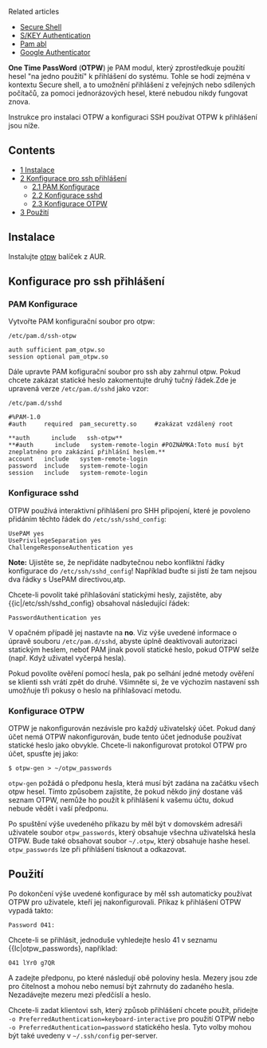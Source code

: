 Related articles

*   [Secure Shell](/index.php/Secure_Shell "Secure Shell")
*   [S/KEY Authentication](/index.php/S/KEY_Authentication "S/KEY Authentication")
*   [Pam abl](/index.php/Pam_abl "Pam abl")
*   [Google Authenticator](/index.php/Google_Authenticator "Google Authenticator")

**One Time PassWord** (**OTPW**) je PAM modul, který zprostředkuje použití hesel "na jedno použití" k přihlášení do systému. Tohle se hodí zejména v kontextu Secure shell, a to umožnění přihlášení z veřejných nebo sdílených počítačů, za pomoci jednorázových hesel, které nebudou nikdy fungovat znova.

Instrukce pro instalaci OTPW a konfiguraci SSH používat OTPW k přihlášení jsou níže.

## Contents

*   [1 Instalace](#Instalace)
*   [2 Konfigurace pro ssh přihlášení](#Konfigurace_pro_ssh_p.C5.99ihl.C3.A1.C5.A1en.C3.AD)
    *   [2.1 PAM Konfigurace](#PAM_Konfigurace)
    *   [2.2 Konfigurace sshd](#Konfigurace_sshd)
    *   [2.3 Konfigurace OTPW](#Konfigurace_OTPW)
*   [3 Použití](#Pou.C5.BEit.C3.AD)

## Instalace

Instalujte [otpw](https://aur.archlinux.org/packages/otpw/) balíček z AUR.

## Konfigurace pro ssh přihlášení

### PAM Konfigurace

Vytvořte PAM konfigurační soubor pro otpw:

 `/etc/pam.d/ssh-otpw` 
```
auth sufficient pam_otpw.so
session optional pam_otpw.so

```

Dále upravte PAM kofigurační soubor pro ssh aby zahrnul otpw. Pokud chcete zakázat statické heslo zakomentujte druhý tučný řádek.Zde je upravená verze `/etc/pam.d/sshd` jako vzor:

 `/etc/pam.d/sshd` 
```
#%PAM-1.0
#auth     required  pam_securetty.so     #zakázat vzdálený root

**auth      include   ssh-otpw**
**#auth      include   system-remote-login #POZNÁMKA:Toto musí být zneplatněno pro zakázání přihlášní heslem.**
account   include   system-remote-login
password  include   system-remote-login
session   include   system-remote-login

```

### Konfigurace sshd

OTPW používá interaktivní přihlášení pro SHH připojení, které je povoleno přidáním těchto řádek do `/etc/ssh/sshd_config`:

```
UsePAM yes
UsePrivilegeSeparation yes
ChallengeResponseAuthentication yes

```

**Note:** Ujistěte se, že nepřidáte nadbytečnou nebo konfliktní řádky konfigurace do `/etc/ssh/sshd_config`! Například buďte si jistí že tam nejsou dva řádky s UsePAM directivou,atp.

Chcete-li povolit také přihlašování statickými hesly, zajistěte, aby {{ic|/etc/ssh/sshd_config} obsahoval následující řádek:

```
PasswordAuthentication yes

```

V opačném případě jej nastavte na **no**. Viz výše uvedené informace o úpravě souboru `/etc/pam.d/sshd`, abyste úplně deaktivovali autorizaci statickým heslem, neboť PAM jinak povolí statické heslo, pokud OTPW selže (např. Když uživatel vyčerpá hesla).

Pokud povolíte ověření pomocí hesla, pak po selhání jedné metody ověření se klienti ssh vrátí zpět do druhé. Všimněte si, že ve výchozím nastavení ssh umožňuje tři pokusy o heslo na přihlašovací metodu.

### Konfigurace OTPW

OTPW je nakonfigurován nezávisle pro každý uživatelský účet. Pokud daný účet nemá OTPW nakonfigurován, bude tento účet jednoduše používat statické heslo jako obvykle. Chcete-li nakonfigurovat protokol OTPW pro účet, spusťte jej jako:

```
$ otpw-gen > ~/otpw_passwords

```

`otpw-gen` požádá o předponu hesla, která musí být zadána na začátku všech otpw hesel. Tímto způsobem zajistíte, že pokud někdo jiný dostane váš seznam OTPW, nemůže ho použít k přihlášení k vašemu účtu, dokud nebude vědět i vaší předponu.

Po spuštění výše uvedeného příkazu by měl být v domovském adresáři uživatele soubor `otpw_passwords`, který obsahuje všechna uživatelská hesla OTPW. Bude také obsahovat soubor `~/.otpw`, který obsahuje hashe hesel. `otpw_passwords` lze při přihlášení tisknout a odkazovat.

## Použití

Po dokončení výše uvedené konfigurace by měl ssh automaticky používat OTPW pro uživatele, kteří jej nakonfigurovali. Příkaz k přihlášení OTPW vypadá takto:

```
Password 041:

```

Chcete-li se přihlásit, jednoduše vyhledejte heslo 41 v seznamu {{Ic|otpw_passwords}, například:

```
041 lYr0 g7QR

```

A zadejte předponu, po které následují obě poloviny hesla. Mezery jsou zde pro čitelnost a mohou nebo nemusí být zahrnuty do zadaného hesla. Nezadávejte mezeru mezi předčíslí a heslo.

Chcete-li zadat klientovi ssh, který způsob přihlášení chcete použít, přidejte `-o PreferredAuthentication=keyboard-interactive` pro použití OTPW nebo `-o PreferredAuthentication=password` statického hesla. Tyto volby mohou být také uvedeny v `~/.ssh/config` per-server.